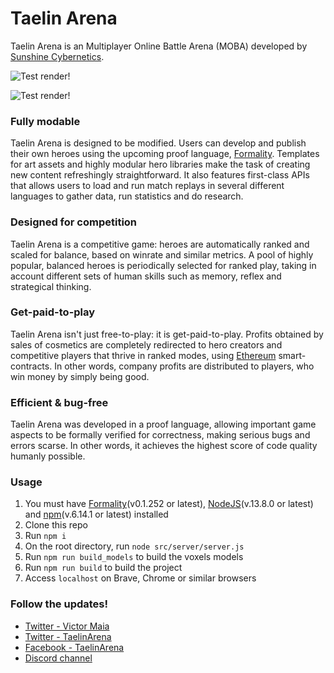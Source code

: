 Taelin Arena
============

Taelin Arena is an Multiplayer Online Battle Arena
(MOBA) developed by [Sunshine
Cybernetics](http://sunshinecybernetics.com/).

![Test render!](https://media.giphy.com/media/iFIbmfxlFkcNv4ygVW/giphy.gif)

![Test render!](https://media.giphy.com/media/TL11C3bEnJn4rzE1RQ/giphy.gif)

### Fully modable

Taelin Arena is designed to be modified. 
Users can develop and publish their own heroes
using the upcoming proof language,
[Formality](https://github.com/moonad/formality). Templates
for art assets and highly modular hero libraries make the
task of creating new content refreshingly straightforward.
It also features first-class APIs that allows users to load
and run match replays in several different languages to
gather data, run statistics and do research. 

### Designed for competition

Taelin Arena is a competitive game: heroes are automatically ranked
and scaled for balance, based on winrate and similar
metrics. A pool of highly popular, balanced heroes is
periodically selected for ranked play, taking in account
different sets of human skills such as memory, reflex and
strategical thinking.

### Get-paid-to-play

Taelin Arena isn't just free-to-play: it is get-paid-to-play. Profits
obtained by sales of cosmetics are completely redirected to
hero creators and competitive players that thrive in ranked
modes, using [Ethereum](https://github.com/ethereum)
smart-contracts. In other words, company profits are
distributed to players, who win money by simply being good.

### Efficient & bug-free

Taelin Arena was developed in a proof language, allowing important
game aspects to be formally verified for correctness, making
serious bugs and errors scarse. In other words, it achieves
the highest score of code quality humanly possible.

### Usage
1. You must have [Formality](https://github.com/moonad/formality)(v0.1.252 or latest), [NodeJS](https://nodejs.org)(v.13.8.0 or latest) and [npm](http://npmjs.com)(v.6.14.1 or latest) installed
2. Clone this repo
3. Run `npm i`
4. On the root directory, run `node src/server/server.js`
4. Run `npm run build_models` to build the voxels models
5. Run `npm run build` to build the project
6. Access `localhost` on Brave, Chrome or similar browsers

### Follow the updates!
- [Twitter - Victor Maia](https://twitter.com/maiavictr)
- [Twitter - TaelinArena](https://twitter.com/taelinarena)
- [Facebook - TaelinArena](https://www.facebook.com/TaelinArena/)
- [Discord channel](discord.gg/wYFeYvG)
